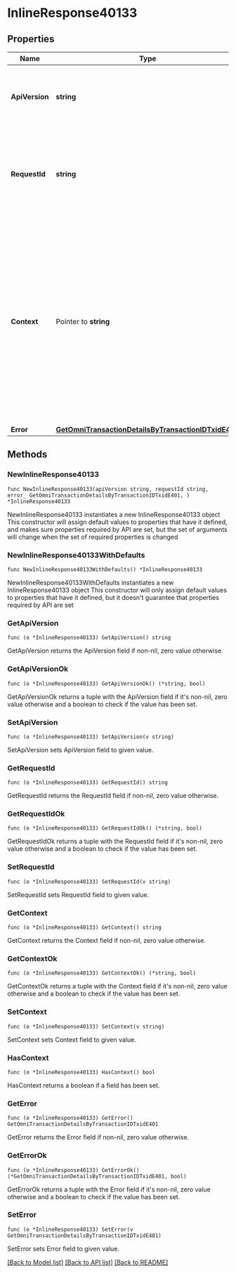 # InlineResponse40133

## Properties

Name | Type | Description | Notes
------------ | ------------- | ------------- | -------------
**ApiVersion** | **string** | Specifies the version of the API that incorporates this endpoint. | 
**RequestId** | **string** | Defines the ID of the request. The &#x60;requestId&#x60; is generated by Crypto APIs and it&#39;s unique for every request. | 
**Context** | Pointer to **string** | In batch situations the user can use the context to correlate responses with requests. This property is present regardless of whether the response was successful or returned as an error. &#x60;context&#x60; is specified by the user. | [optional] 
**Error** | [**GetOmniTransactionDetailsByTransactionIDTxidE401**](GetOmniTransactionDetailsByTransactionIDTxidE401.md) |  | 

## Methods

### NewInlineResponse40133

`func NewInlineResponse40133(apiVersion string, requestId string, error_ GetOmniTransactionDetailsByTransactionIDTxidE401, ) *InlineResponse40133`

NewInlineResponse40133 instantiates a new InlineResponse40133 object
This constructor will assign default values to properties that have it defined,
and makes sure properties required by API are set, but the set of arguments
will change when the set of required properties is changed

### NewInlineResponse40133WithDefaults

`func NewInlineResponse40133WithDefaults() *InlineResponse40133`

NewInlineResponse40133WithDefaults instantiates a new InlineResponse40133 object
This constructor will only assign default values to properties that have it defined,
but it doesn't guarantee that properties required by API are set

### GetApiVersion

`func (o *InlineResponse40133) GetApiVersion() string`

GetApiVersion returns the ApiVersion field if non-nil, zero value otherwise.

### GetApiVersionOk

`func (o *InlineResponse40133) GetApiVersionOk() (*string, bool)`

GetApiVersionOk returns a tuple with the ApiVersion field if it's non-nil, zero value otherwise
and a boolean to check if the value has been set.

### SetApiVersion

`func (o *InlineResponse40133) SetApiVersion(v string)`

SetApiVersion sets ApiVersion field to given value.


### GetRequestId

`func (o *InlineResponse40133) GetRequestId() string`

GetRequestId returns the RequestId field if non-nil, zero value otherwise.

### GetRequestIdOk

`func (o *InlineResponse40133) GetRequestIdOk() (*string, bool)`

GetRequestIdOk returns a tuple with the RequestId field if it's non-nil, zero value otherwise
and a boolean to check if the value has been set.

### SetRequestId

`func (o *InlineResponse40133) SetRequestId(v string)`

SetRequestId sets RequestId field to given value.


### GetContext

`func (o *InlineResponse40133) GetContext() string`

GetContext returns the Context field if non-nil, zero value otherwise.

### GetContextOk

`func (o *InlineResponse40133) GetContextOk() (*string, bool)`

GetContextOk returns a tuple with the Context field if it's non-nil, zero value otherwise
and a boolean to check if the value has been set.

### SetContext

`func (o *InlineResponse40133) SetContext(v string)`

SetContext sets Context field to given value.

### HasContext

`func (o *InlineResponse40133) HasContext() bool`

HasContext returns a boolean if a field has been set.

### GetError

`func (o *InlineResponse40133) GetError() GetOmniTransactionDetailsByTransactionIDTxidE401`

GetError returns the Error field if non-nil, zero value otherwise.

### GetErrorOk

`func (o *InlineResponse40133) GetErrorOk() (*GetOmniTransactionDetailsByTransactionIDTxidE401, bool)`

GetErrorOk returns a tuple with the Error field if it's non-nil, zero value otherwise
and a boolean to check if the value has been set.

### SetError

`func (o *InlineResponse40133) SetError(v GetOmniTransactionDetailsByTransactionIDTxidE401)`

SetError sets Error field to given value.



[[Back to Model list]](../README.md#documentation-for-models) [[Back to API list]](../README.md#documentation-for-api-endpoints) [[Back to README]](../README.md)


